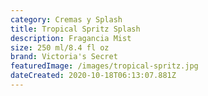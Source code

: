 ```yaml
---
category: Cremas y Splash
title: Tropical Spritz Splash
description: Fragancia Mist
size: 250 ml/8.4 fl oz
brand: Victoria's Secret
featuredImage: /images/tropical-spritz.jpg
dateCreated: 2020-10-18T06:13:07.881Z
---
```

